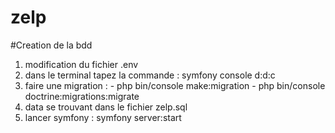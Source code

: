# zelp

#Creation de la bdd
1. modification du fichier .env
2. dans le terminal tapez la commande : symfony console d:d:c
3. faire une migration :
                           - php bin/console make:migration
                           - php bin/console doctrine:migrations:migrate
4. data se trouvant dans le fichier zelp.sql
5. lancer symfony : symfony server:start
